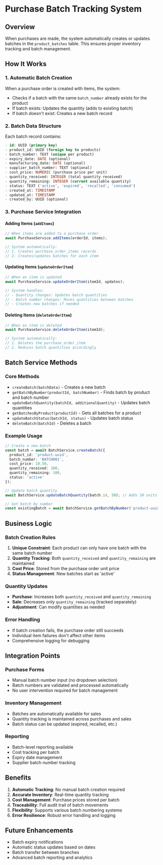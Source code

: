 # Purchase Batch Tracking System

## Overview
When purchases are made, the system automatically creates or updates batches in the `product_batches` table. This ensures proper inventory tracking and batch management.

## How It Works

### 1. **Automatic Batch Creation**
When a purchase order is created with items, the system:
- Checks if a batch with the same `batch_number` already exists for the product
- If batch exists: Updates the quantity (adds to existing batch)
- If batch doesn't exist: Creates a new batch record

### 2. **Batch Data Structure**
Each batch record contains:
```sql
- id: UUID (primary key)
- product_id: UUID (foreign key to products)
- batch_number: TEXT (unique per product)
- expiry_date: DATE (optional)
- manufacturing_date: DATE (optional)
- supplier_batch_number: TEXT (optional)
- cost_price: NUMERIC (purchase price per unit)
- quantity_received: INTEGER (total quantity received)
- quantity_remaining: INTEGER (current available quantity)
- status: TEXT ('active', 'expired', 'recalled', 'consumed')
- created_at: TIMESTAMP
- updated_at: TIMESTAMP
- created_by: UUID (optional)
```

### 3. **Purchase Service Integration**

#### **Adding Items (`addItems`)**
```typescript
// When items are added to a purchase order
await PurchaseService.addItems(orderId, items);

// System automatically:
// 1. Creates purchase_order_items records
// 2. Creates/updates batches for each item
```

#### **Updating Items (`updateOrderItem`)**
```typescript
// When an item is updated
await PurchaseService.updateOrderItem(itemId, updates);

// System handles:
// - Quantity changes: Updates batch quantities
// - Batch number changes: Moves quantities between batches
// - Creates new batches if needed
```

#### **Deleting Items (`deleteOrderItem`)**
```typescript
// When an item is deleted
await PurchaseService.deleteOrderItem(itemId);

// System automatically:
// 1. Deletes the purchase_order_item
// 2. Reduces batch quantities accordingly
```

## Batch Service Methods

### **Core Methods**
- `createBatch(batchData)` - Creates a new batch
- `getBatchByNumber(productId, batchNumber)` - Finds batch by product and batch number
- `updateBatchQuantity(batchId, additionalQuantity)` - Updates batch quantities
- `getBatchesByProduct(productId)` - Gets all batches for a product
- `updateBatchStatus(batchId, status)` - Updates batch status
- `deleteBatch(batchId)` - Deletes a batch

### **Example Usage**
```typescript
// Create a new batch
const batch = await BatchService.createBatch({
  product_id: 'product-uuid',
  batch_number: 'BATCH001',
  cost_price: 10.50,
  quantity_received: 100,
  quantity_remaining: 100,
  status: 'active'
});

// Update batch quantity
await BatchService.updateBatchQuantity(batch.id, 50); // Adds 50 units

// Get batch by number
const existingBatch = await BatchService.getBatchByNumber('product-uuid', 'BATCH001');
```

## Business Logic

### **Batch Creation Rules**
1. **Unique Constraint**: Each product can only have one batch with the same batch number
2. **Quantity Tracking**: Both `quantity_received` and `quantity_remaining` are maintained
3. **Cost Price**: Stored from the purchase order unit price
4. **Status Management**: New batches start as 'active'

### **Quantity Updates**
- **Purchase**: Increases both `quantity_received` and `quantity_remaining`
- **Sale**: Decreases only `quantity_remaining` (tracked separately)
- **Adjustment**: Can modify quantities as needed

### **Error Handling**
- If batch creation fails, the purchase order still succeeds
- Individual item failures don't affect other items
- Comprehensive logging for debugging

## Integration Points

### **Purchase Forms**
- Manual batch number input (no dropdown selection)
- Batch numbers are validated and processed automatically
- No user intervention required for batch management

### **Inventory Management**
- Batches are automatically available for sales
- Quantity tracking is maintained across purchases and sales
- Batch status can be updated (expired, recalled, etc.)

### **Reporting**
- Batch-level reporting available
- Cost tracking per batch
- Expiry date management
- Supplier batch number tracking

## Benefits

1. **Automatic Tracking**: No manual batch creation required
2. **Accurate Inventory**: Real-time quantity tracking
3. **Cost Management**: Purchase prices stored per batch
4. **Traceability**: Full audit trail of batch movements
5. **Flexibility**: Supports various batch numbering systems
6. **Error Resilience**: Robust error handling and logging

## Future Enhancements

- Batch expiry notifications
- Automatic status updates based on dates
- Batch transfer between branches
- Advanced batch reporting and analytics
